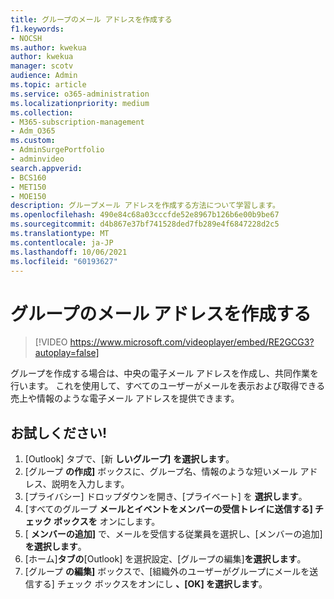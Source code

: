 ```yaml
---
title: グループのメール アドレスを作成する
f1.keywords:
- NOCSH
ms.author: kwekua
author: kwekua
manager: scotv
audience: Admin
ms.topic: article
ms.service: o365-administration
ms.localizationpriority: medium
ms.collection:
- M365-subscription-management
- Adm_O365
ms.custom:
- AdminSurgePortfolio
- adminvideo
search.appverid:
- BCS160
- MET150
- MOE150
description: グループメール アドレスを作成する方法について学習します。
ms.openlocfilehash: 490e84c68a03cccfde52e8967b126b6e00b9be67
ms.sourcegitcommit: d4b867e37bf741528ded7fb289e4f6847228d2c5
ms.translationtype: MT
ms.contentlocale: ja-JP
ms.lasthandoff: 10/06/2021
ms.locfileid: "60193627"
---
```

# <a name="create-a-group-email-address"></a>グループのメール アドレスを作成する

> [!VIDEO https://www.microsoft.com/videoplayer/embed/RE2GCG3?autoplay=false]

グループを作成する場合は、中央の電子メール アドレスを作成し、共同作業を行います。 これを使用して、すべてのユーザーがメールを表示および取得できる売上や情報のような電子メール アドレスを提供できます。

## <a name="try-it"></a>お試しください!

1. [Outlook] タブで、[新 **しいグループ]** **を選択します**。
2. [グループ  **の作成]**  ボックスに、グループ名、情報のような短いメール アドレス、説明を入力します。
3. [プライバシー] ドロップダウンを開き、[プライベート] を  **選択します**。
4. [すべてのグループ  **メールとイベントをメンバーの受信トレイに送信する] チェック ボックスを**  オンにします。
5. [  **メンバーの追加]** で、メールを受信する従業員を選択し、[メンバーの追加]  **を選択します**。
6. [ホーム]**タブの**[Outlook] を選択設定、[グループの編集]**を選択します**。
7. [グループ **の編集]** ボックスで、[組織外のユーザーがグループにメールを送信する] チェック ボックスをオンにし **、[OK] を選択します**。